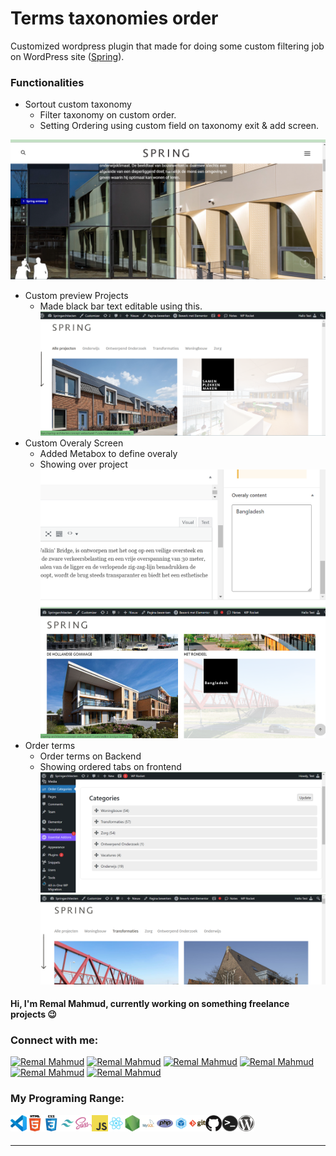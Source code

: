 # Terms taxonomies order
Customized wordpress plugin that made for doing some custom filtering job on WordPress site ([Spring](https://www.spring-architecten.nl)).

### Functionalities
* Sortout custom taxonomy
  * Filter taxonomy on custom order.
  * Setting Ordering using custom field on taxonomy exit & add screen.

![Home Screen](/templates/screenshot/homepage.png)
* Custom preview Projects
  * Made black bar text editable using this.
![Projects Screen](/templates/screenshot/projects.png)
* Custom Overaly Screen
  * Added Metabox to define overaly
  * Showing over project
![Overaly text](/templates/screenshot/metabox.png)
![Overaly text](/templates/screenshot/overaly.png)
* Order terms
  * Order terms on Backend
  * Showing ordered tabs on frontend
![Order terms](/templates/screenshot/order.png)
![Ordered tabs](/templates/screenshot/tabs.png)

<!-- ![Products](/templates/screenshot/dolls-preview.jpg)
![Outfits](/templates/screenshot/select-outfits.jpg)
![Recorder](/templates/screenshot/voice-addons.jpg)
![Confirm](/templates/screenshot/confirmation.jpg) -->

#### Hi, I'm Remal Mahmud, currently working on something freelance projects 😉
### Connect with me:
[<img src="https://img.shields.io/badge/Upwork-14a800?&style=for-the-badge&logo=upwork&logoColor=white" height="25" alt="Remal Mahmud">](https://www.upwork.com/freelancers/~01446594f65128aede?s=general)
[<img src="https://img.shields.io/badge/Fiverr-1dbf73?&style=for-the-badge&logo=fiverr&logoColor=white" height="25" alt="Remal Mahmud">](https://www.fiverr.com/mahmud_remal)
[<img src="https://img.shields.io/badge/Twitter-1d9bf0?&style=for-the-badge&logo=twitter&logoColor=white" height="25" alt="Remal Mahmud">](https://twitter.com/mahmud_remal/)
[<img src="https://img.shields.io/badge/Linkedin-0b66c3?&style=for-the-badge&logo=linkedin&logoColor=white" height="25" alt="Remal Mahmud">](https://www.linkedin.com/in/mahmudremal/)
[<img src="https://img.shields.io/badge/Facebook-3b5999?&style=for-the-badge&logo=facebook&logoColor=white" height="25" alt="Remal Mahmud">](https://www.facebook.com/mahmudremal/)
[<img src="https://img.shields.io/badge/Whatsapp-075e54?&style=for-the-badge&logo=whatsapp" height="25" alt="Remal Mahmud">](https://api.whatsapp.com/send/?phone=+8801814118328&text=hi)
### My Programing Range:
<img align="left" alt="Visual Studio Code" width="26px" src="https://raw.githubusercontent.com/github/explore/80688e429a7d4ef2fca1e82350fe8e3517d3494d/topics/visual-studio-code/visual-studio-code.png" />
<img align="left" alt="HTML5" width="26px" src="https://raw.githubusercontent.com/github/explore/80688e429a7d4ef2fca1e82350fe8e3517d3494d/topics/html/html.png" />
<img align="left" alt="CSS3" width="26px" src="https://raw.githubusercontent.com/github/explore/80688e429a7d4ef2fca1e82350fe8e3517d3494d/topics/css/css.png" />
<img align="left" alt="Tailwind css" width="26px" src="https://raw.githubusercontent.com/github/explore/80688e429a7d4ef2fca1e82350fe8e3517d3494d/topics/tailwind/tailwind.png" />
<img align="left" alt="Sass" width="26px" src="https://raw.githubusercontent.com/github/explore/80688e429a7d4ef2fca1e82350fe8e3517d3494d/topics/sass/sass.png" />
<img align="left" alt="JavaScript" width="26px" src="https://raw.githubusercontent.com/github/explore/80688e429a7d4ef2fca1e82350fe8e3517d3494d/topics/javascript/javascript.png" />
<img align="left" alt="React" width="26px" src="https://raw.githubusercontent.com/github/explore/80688e429a7d4ef2fca1e82350fe8e3517d3494d/topics/react/react.png" />
<img align="left" alt="Node.js" width="26px" src="https://raw.githubusercontent.com/github/explore/80688e429a7d4ef2fca1e82350fe8e3517d3494d/topics/nodejs/nodejs.png" />
<img align="left" alt="MySQL" width="26px" src="https://raw.githubusercontent.com/github/explore/80688e429a7d4ef2fca1e82350fe8e3517d3494d/topics/mysql/mysql.png" />
<img align="left" alt="PHP" width="26px" src="https://raw.githubusercontent.com/github/explore/80688e429a7d4ef2fca1e82350fe8e3517d3494d/topics/php/php.png" />
<img align="left" alt="WebPack" width="26px" src="https://raw.githubusercontent.com/github/explore/80688e429a7d4ef2fca1e82350fe8e3517d3494d/topics/webpack/webpack.png" />
<img align="left" alt="Git" width="26px" src="https://raw.githubusercontent.com/github/explore/80688e429a7d4ef2fca1e82350fe8e3517d3494d/topics/git/git.png" />
<img align="left" alt="GitHub" width="26px" src="https://raw.githubusercontent.com/github/explore/78df643247d429f6cc873026c0622819ad797942/topics/github/github.png" />
<img align="left" alt="Terminal" width="26px" src="https://raw.githubusercontent.com/github/explore/80688e429a7d4ef2fca1e82350fe8e3517d3494d/topics/terminal/terminal.png" />
<img align="left" alt="WordPress" width="26px" src="https://raw.githubusercontent.com/github/explore/80688e429a7d4ef2fca1e82350fe8e3517d3494d/topics/wordpress/wordpress.png" />
<br />
<br />

---